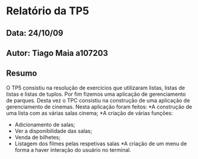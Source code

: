 # Relatório da TP5
## Data: 24/10/09
## Autor: Tiago Maia a107203
## Resumo
O TP5 consistiu na resolução de exercícios que utilizaram listas, listas de listas e listas de tuplos. Por fim fizemos uma aplicação de gerenciamento de parques.
Desta vez o TPC consistiu na construção de uma aplicação de gerenciamento de cinemas. Nesta aplicação foram feitos:
*A construção de uma lista com as várias salas cinema;
*A criação de várias funções:
   * Adicionamento de salas;
   * Ver a disponibilidade das salas;
   * Venda de bilhetes;
   * Listagem dos filmes pelas respetivas salas
*A criação de um menu de forma a haver interação do usuário no terminal.
